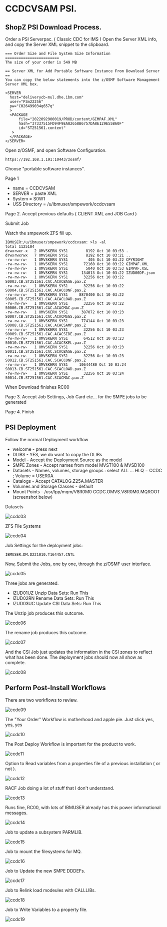 # CCDCVSAM PSI.


## ShopZ PSI Download Process.

Order a PSI Serverpac. ( Classic CDC for IMS )
Open the Server XML info, and copy the Server XML snippet to the clipboard.

```
=== Order Size and File System Size Information ========================
The size of your order is 549 MB                                        
                                                                        
== Server XML for Add Portable Software Instance From Download Server ==
You can copy the below statements into the z/OSMF Software Management   
Server XML box.                                                         
                                                                        
<SERVER                                                                 
  host="deliverycb-mul.dhe.ibm.com"                                     
  user="P3m22256"                                                       
  pw="C026499034q657q"                                                  
  >                                                                     
  <PACKAGE                                                              
      file="2022092900019/PROD/content/GIMPAF.XML"                      
      hash="37337515FD94F9EA82658B6757DA8E129E55B60F"                   
      id="ST251561.content"                                             
   >                                                                    
  </PACKAGE>                                                            
</SERVER>    
```

Open z/OSMF, and open Software Configuration.

```
https://192.168.1.191:10443/zosmf/ 
```

Choose "portable software instances".

Page 1
* name = CCDCVSAM 
* SERVER = paste XML
* System = S0W1
* USS Directory = /u/ibmuser/smpework/ccdcvsam

Page 2. Accept previous defaults ( CLIENT XML and JOB Card ) 

Submit Job

Watch the smpework ZFS fill up.

```
IBMUSER:/u/ibmuser/smpework/ccdcvsam: >ls -al
total 1125104
drwxrwxr-x   2 OMVSKERN SYS1        8192 Oct 10 03:53 .
drwxrwxrwx   7 OMVSKERN SYS1        8192 Oct 10 03:21 ..
-rw-rw-rw-   1 OMVSKERN SYS1         405 Oct 10 03:22 CPYRIGHT
-rw-rw-rw-   1 OMVSKERN SYS1       72160 Oct 10 03:22 GIMPAF.XML
-rw-rw-rw-   1 OMVSKERN SYS1        5040 Oct 10 03:53 GIMPAF.XSL
-rw-rw-rw-   1 OMVSKERN SYS1      134013 Oct 10 03:22 IZUD00DF.json
-rw-rw-rw-   1 OMVSKERN SYS1       32256 Oct 10 03:22 S0003.CB.ST251561.CAC.ACACBASE.pax.Z
-rw-rw-rw-   1 OMVSKERN SYS1       32256 Oct 10 03:22 S0004.CB.ST251561.CAC.ACACCONF.pax.Z
-rw-rw-rw-   1 OMVSKERN SYS1     8870400 Oct 10 03:22 S0005.CB.ST251561.CAC.ACACLOAD.pax.Z
-rw-rw-rw-   1 OMVSKERN SYS1       32256 Oct 10 03:22 S0006.CB.ST251561.CAC.ACACMAC.pax.Z
-rw-rw-rw-   1 OMVSKERN SYS1      387072 Oct 10 03:23 S0007.CB.ST251561.CAC.ACACMSGS.pax.Z
-rw-rw-rw-   1 OMVSKERN SYS1      774144 Oct 10 03:23 S0008.CB.ST251561.CAC.ACACSAMP.pax.Z
-rw-rw-rw-   1 OMVSKERN SYS1       32256 Oct 10 03:23 S0009.CB.ST251561.CAC.ACACSIDE.pax.Z
-rw-rw-rw-   1 OMVSKERN SYS1       64512 Oct 10 03:23 S0010.CB.ST251561.CAC.ACACSKEL.pax.Z
-rw-rw-rw-   1 OMVSKERN SYS1       32256 Oct 10 03:23 S0011.CB.ST251561.CAC.SCACBASE.pax.Z
-rw-rw-rw-   1 OMVSKERN SYS1       32256 Oct 10 03:23 S0012.CB.ST251561.CAC.SCACCONF.pax.Z
-rw-rw-rw-   1 OMVSKERN SYS1     10644480 Oct 10 03:24 S0013.CB.ST251561.CAC.SCACLOAD.pax.Z
-rw-rw-rw-   1 OMVSKERN SYS1       32256 Oct 10 03:24 S0014.CB.ST251561.CAC.SCACMAC.pax.Z
```

When Download finishes RC00

Page 3. Accept Job Settings, Job Card etc... for the SMPE jobs to be generated

Page 4. Finish

## PSI Deployment

Follow the normal Deployment workflow
  
* welcome - press next
* DLIBS - YES, we do want to copy the DLIBs
* Model - Accept the Deployment Source as the model
* SMPE Zones - Accept names from model MVST100 & MVSD100
* Datasets - Names, volumes, storage groups : select ALL ... HLQ = CCDC ; Volume = USER0A
* Catalogs - Accept CATALOG.Z25A.MASTER
* Volumes and Storage Classes - default
* Mount Points - /usr/lpp/mqm/V8R0M0	CCDC.OMVS.V8R0M0.MQROOT  (screenshot below)

Datasets

![ccdc03](images/ccdc03.JPG) 

ZFS File Systems

![ccdc04](images/ccdc04.JPG)


Job Settings for the deployment jobs:

```
IBMUSER.DM.D221010.T164457.CNTL
```

Now, Submit the Jobs, one by one, through the z/OSMF user interface.

![ccdc05](images/ccdc05.JPG)

Three jobs are generated.
* IZUD01UZ	Unzip Data Sets: Run This
* IZUD02RN	Rename Data Sets: Run This
* IZUD03UC	Update CSI Data Sets: Run This  

The Unzip job produces this outcome.

![ccdc06](images/ccdc06.JPG)

The rename job produces this outcome.

![ccdc07](images/ccdc07.JPG)

And the CSI Job just updates the information in the CSI zones to reflect what has been done.
The deployment jobs should now all show as complete.

![ccdc08](images/ccdc08.JPG)


## Perform Post-Install Workflows

There are two workflows to review.

![ccdc09](images/ccdc09.JPG)


The "Your Order" Workflow is motherhood and apple pie. Just click yes, yes, yes


![ccdc10](images/ccdc10.JPG)

The Post Deploy Workflow is important for the product to work.

![ccdc11](images/ccdc11.JPG)

Option to Read variables from a properties file of a previous installation ( or not ).

![ccdc12](images/ccdc12.JPG)

RACF Job doing a lot of stuff that I don't understand.

![ccdc13](images/ccdc13.JPG)

Runs fine, RC00, with lots of IBMUSER already has this power informational messages.

![ccdc14](images/ccdc14.JPG)

Job to update a subsystem PARMLIB.

![ccdc15](images/ccdc15.JPG) 

Job to mount the filesystems for MQ.

![ccdc16](images/ccdc16.JPG)

Job to Update the new SMPE DDDEFs.

![ccdc17](images/ccdc17.JPG)

Job to Relink load modeules with CALLLIBs.

![ccdc18](images/ccdc18.JPG)

Job to Write Variables to a property file.

![ccdc19](images/ccdc19.JPG)




